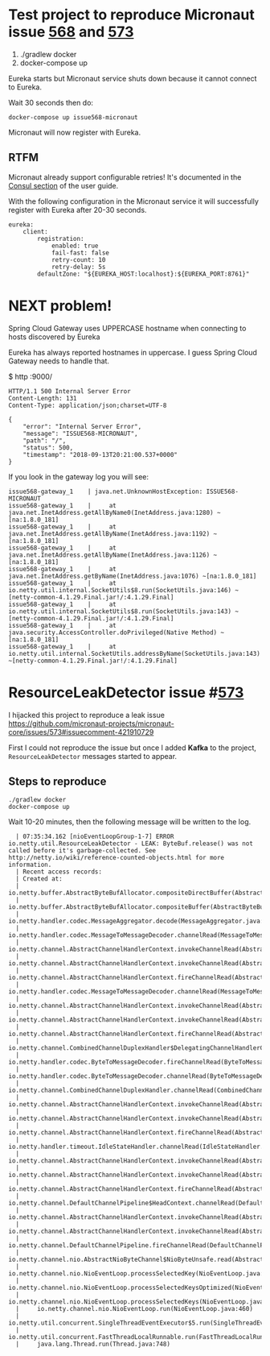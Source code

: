 # Test project to reproduce Micronaut issue [568](https://github.com/micronaut-projects/micronaut-core/issues/568) and [573](https://github.com/micronaut-projects/micronaut-core/issues/573)

1. ./gradlew docker
2. docker-compose up

Eureka starts but Micronaut service shuts down because it cannot connect to Eureka.

Wait 30 seconds then do:

`docker-compose up issue568-micronaut`

Micronaut will now register with Eureka.


## RTFM

Micronaut already support configurable retries!
It's documented in the [Consul section](https://docs.micronaut.io/latest/guide/index.html#_customizing_consul_service_registration) of the user guide.

With the following configuration in the Micronaut service it will successfully register with Eureka after 20-30 seconds.

```
eureka:
    client:
        registration:
            enabled: true
            fail-fast: false
            retry-count: 10
            retry-delay: 5s
        defaultZone: "${EUREKA_HOST:localhost}:${EUREKA_PORT:8761}"
```

# NEXT problem!

Spring Cloud Gateway uses UPPERCASE hostname when connecting to hosts discovered by Eureka

Eureka has always reported hostnames in uppercase. I guess Spring Cloud Gateway needs to handle that.

$ http :9000/
```
HTTP/1.1 500 Internal Server Error
Content-Length: 131
Content-Type: application/json;charset=UTF-8

{
    "error": "Internal Server Error", 
    "message": "ISSUE568-MICRONAUT", 
    "path": "/", 
    "status": 500, 
    "timestamp": "2018-09-13T20:21:00.537+0000"
}
```

If you look in the gateway log you will see:
```
issue568-gateway_1    | java.net.UnknownHostException: ISSUE568-MICRONAUT
issue568-gateway_1    | 	at java.net.InetAddress.getAllByName0(InetAddress.java:1280) ~[na:1.8.0_181]
issue568-gateway_1    | 	at java.net.InetAddress.getAllByName(InetAddress.java:1192) ~[na:1.8.0_181]
issue568-gateway_1    | 	at java.net.InetAddress.getAllByName(InetAddress.java:1126) ~[na:1.8.0_181]
issue568-gateway_1    | 	at java.net.InetAddress.getByName(InetAddress.java:1076) ~[na:1.8.0_181]
issue568-gateway_1    | 	at io.netty.util.internal.SocketUtils$8.run(SocketUtils.java:146) ~[netty-common-4.1.29.Final.jar!/:4.1.29.Final]
issue568-gateway_1    | 	at io.netty.util.internal.SocketUtils$8.run(SocketUtils.java:143) ~[netty-common-4.1.29.Final.jar!/:4.1.29.Final]
issue568-gateway_1    | 	at java.security.AccessController.doPrivileged(Native Method) ~[na:1.8.0_181]
issue568-gateway_1    | 	at io.netty.util.internal.SocketUtils.addressByName(SocketUtils.java:143) ~[netty-common-4.1.29.Final.jar!/:4.1.29.Final]
```

# ResourceLeakDetector issue #[573](https://github.com/micronaut-projects/micronaut-core/issues/573)

I hijacked this project to reproduce a leak issue https://github.com/micronaut-projects/micronaut-core/issues/573#issuecomment-421910729

First I could not reproduce the issue but once I added **Kafka** to the project, `ResourceLeakDetector` messages started to appear.

## Steps to reproduce

```
./gradlew docker
docker-compose up
```

Wait 10-20 minutes, then the following message will be written to the log.

```
  | 07:35:34.162 [nioEventLoopGroup-1-7] ERROR io.netty.util.ResourceLeakDetector - LEAK: ByteBuf.release() was not called before it's garbage-collected. See http://netty.io/wiki/reference-counted-objects.html for more information.
  | Recent access records: 
  | Created at:
  | 	io.netty.buffer.AbstractByteBufAllocator.compositeDirectBuffer(AbstractByteBufAllocator.java:221)
  | 	io.netty.buffer.AbstractByteBufAllocator.compositeBuffer(AbstractByteBufAllocator.java:199)
  | 	io.netty.handler.codec.MessageAggregator.decode(MessageAggregator.java:255)
  | 	io.netty.handler.codec.MessageToMessageDecoder.channelRead(MessageToMessageDecoder.java:88)
  | 	io.netty.channel.AbstractChannelHandlerContext.invokeChannelRead(AbstractChannelHandlerContext.java:362)
  | 	io.netty.channel.AbstractChannelHandlerContext.invokeChannelRead(AbstractChannelHandlerContext.java:348)
  | 	io.netty.channel.AbstractChannelHandlerContext.fireChannelRead(AbstractChannelHandlerContext.java:340)
  | 	io.netty.handler.codec.MessageToMessageDecoder.channelRead(MessageToMessageDecoder.java:102)
  | 	io.netty.channel.AbstractChannelHandlerContext.invokeChannelRead(AbstractChannelHandlerContext.java:362)
  | 	io.netty.channel.AbstractChannelHandlerContext.invokeChannelRead(AbstractChannelHandlerContext.java:348)
  | 	io.netty.channel.AbstractChannelHandlerContext.fireChannelRead(AbstractChannelHandlerContext.java:340)
  | 	io.netty.channel.CombinedChannelDuplexHandler$DelegatingChannelHandlerContext.fireChannelRead(CombinedChannelDuplexHandler.java:438)
  | 	io.netty.handler.codec.ByteToMessageDecoder.fireChannelRead(ByteToMessageDecoder.java:310)
  | 	io.netty.handler.codec.ByteToMessageDecoder.channelRead(ByteToMessageDecoder.java:284)
  | 	io.netty.channel.CombinedChannelDuplexHandler.channelRead(CombinedChannelDuplexHandler.java:253)
  | 	io.netty.channel.AbstractChannelHandlerContext.invokeChannelRead(AbstractChannelHandlerContext.java:362)
  | 	io.netty.channel.AbstractChannelHandlerContext.invokeChannelRead(AbstractChannelHandlerContext.java:348)
  | 	io.netty.channel.AbstractChannelHandlerContext.fireChannelRead(AbstractChannelHandlerContext.java:340)
  | 	io.netty.handler.timeout.IdleStateHandler.channelRead(IdleStateHandler.java:286)
  | 	io.netty.channel.AbstractChannelHandlerContext.invokeChannelRead(AbstractChannelHandlerContext.java:362)
  | 	io.netty.channel.AbstractChannelHandlerContext.invokeChannelRead(AbstractChannelHandlerContext.java:348)
  | 	io.netty.channel.AbstractChannelHandlerContext.fireChannelRead(AbstractChannelHandlerContext.java:340)
  | 	io.netty.channel.DefaultChannelPipeline$HeadContext.channelRead(DefaultChannelPipeline.java:1434)
  | 	io.netty.channel.AbstractChannelHandlerContext.invokeChannelRead(AbstractChannelHandlerContext.java:362)
  | 	io.netty.channel.AbstractChannelHandlerContext.invokeChannelRead(AbstractChannelHandlerContext.java:348)
  | 	io.netty.channel.DefaultChannelPipeline.fireChannelRead(DefaultChannelPipeline.java:965)
  | 	io.netty.channel.nio.AbstractNioByteChannel$NioByteUnsafe.read(AbstractNioByteChannel.java:163)
  | 	io.netty.channel.nio.NioEventLoop.processSelectedKey(NioEventLoop.java:646)
  | 	io.netty.channel.nio.NioEventLoop.processSelectedKeysOptimized(NioEventLoop.java:581)
  | 	io.netty.channel.nio.NioEventLoop.processSelectedKeys(NioEventLoop.java:498)
  | 	io.netty.channel.nio.NioEventLoop.run(NioEventLoop.java:460)
  | 	io.netty.util.concurrent.SingleThreadEventExecutor$5.run(SingleThreadEventExecutor.java:884)
  | 	io.netty.util.concurrent.FastThreadLocalRunnable.run(FastThreadLocalRunnable.java:30)
  | 	java.lang.Thread.run(Thread.java:748)
```
